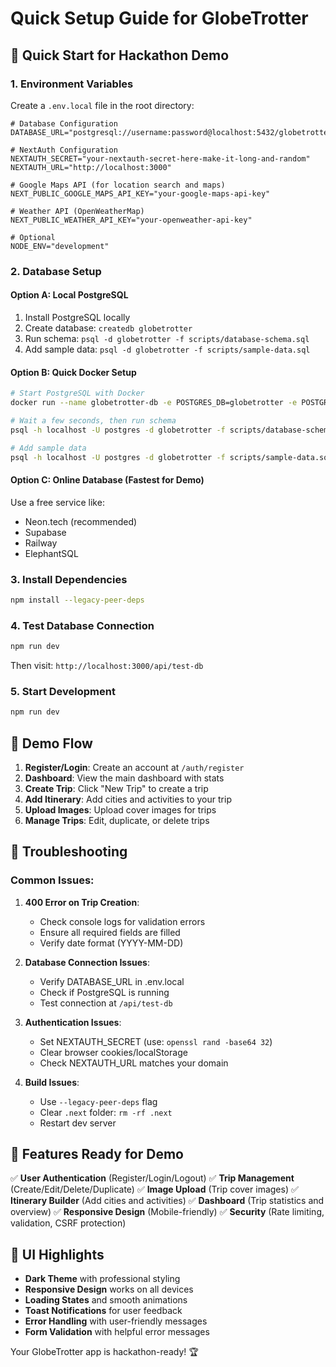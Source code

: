 # Quick Setup Guide for GlobeTrotter

## 🚀 Quick Start for Hackathon Demo

### 1. Environment Variables
Create a `.env.local` file in the root directory:

```env
# Database Configuration
DATABASE_URL="postgresql://username:password@localhost:5432/globetrotter"

# NextAuth Configuration
NEXTAUTH_SECRET="your-nextauth-secret-here-make-it-long-and-random"
NEXTAUTH_URL="http://localhost:3000"

# Google Maps API (for location search and maps)
NEXT_PUBLIC_GOOGLE_MAPS_API_KEY="your-google-maps-api-key"

# Weather API (OpenWeatherMap)
NEXT_PUBLIC_WEATHER_API_KEY="your-openweather-api-key"

# Optional
NODE_ENV="development"
```

### 2. Database Setup

#### Option A: Local PostgreSQL
1. Install PostgreSQL locally
2. Create database: `createdb globetrotter`
3. Run schema: `psql -d globetrotter -f scripts/database-schema.sql`
4. Add sample data: `psql -d globetrotter -f scripts/sample-data.sql`

#### Option B: Quick Docker Setup
```bash
# Start PostgreSQL with Docker
docker run --name globetrotter-db -e POSTGRES_DB=globetrotter -e POSTGRES_PASSWORD=password -p 5432:5432 -d postgres:15

# Wait a few seconds, then run schema
psql -h localhost -U postgres -d globetrotter -f scripts/database-schema.sql

# Add sample data
psql -h localhost -U postgres -d globetrotter -f scripts/sample-data.sql
```

#### Option C: Online Database (Fastest for Demo)
Use a free service like:
- Neon.tech (recommended)
- Supabase
- Railway
- ElephantSQL

### 3. Install Dependencies
```bash
npm install --legacy-peer-deps
```

### 4. Test Database Connection
```bash
npm run dev
```
Then visit: `http://localhost:3000/api/test-db`

### 5. Start Development
```bash
npm run dev
```

## 🎯 Demo Flow

1. **Register/Login**: Create an account at `/auth/register`
2. **Dashboard**: View the main dashboard with stats
3. **Create Trip**: Click "New Trip" to create a trip
4. **Add Itinerary**: Add cities and activities to your trip
5. **Upload Images**: Upload cover images for trips
6. **Manage Trips**: Edit, duplicate, or delete trips

## 🔧 Troubleshooting

### Common Issues:

1. **400 Error on Trip Creation**:
   - Check console logs for validation errors
   - Ensure all required fields are filled
   - Verify date format (YYYY-MM-DD)

2. **Database Connection Issues**:
   - Verify DATABASE_URL in .env.local
   - Check if PostgreSQL is running
   - Test connection at `/api/test-db`

3. **Authentication Issues**:
   - Set NEXTAUTH_SECRET (use: `openssl rand -base64 32`)
   - Clear browser cookies/localStorage
   - Check NEXTAUTH_URL matches your domain

4. **Build Issues**:
   - Use `--legacy-peer-deps` flag
   - Clear `.next` folder: `rm -rf .next`
   - Restart dev server

## 📱 Features Ready for Demo

✅ **User Authentication** (Register/Login/Logout)
✅ **Trip Management** (Create/Edit/Delete/Duplicate)
✅ **Image Upload** (Trip cover images)
✅ **Itinerary Builder** (Add cities and activities)
✅ **Dashboard** (Trip statistics and overview)
✅ **Responsive Design** (Mobile-friendly)
✅ **Security** (Rate limiting, validation, CSRF protection)

## 🎨 UI Highlights

- **Dark Theme** with professional styling
- **Responsive Design** works on all devices
- **Loading States** and smooth animations
- **Toast Notifications** for user feedback
- **Error Handling** with user-friendly messages
- **Form Validation** with helpful error messages

Your GlobeTrotter app is hackathon-ready! 🏆
